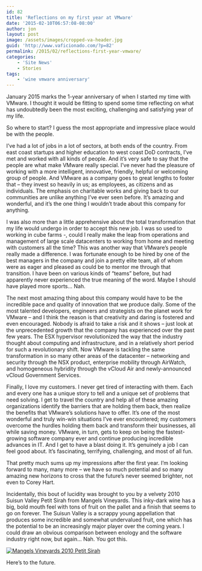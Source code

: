```yaml
---
id: 82
title: 'Reflections on my first year at VMware'
date: '2015-02-10T06:57:08-08:00'
author: jon
layout: post
image: /assets/images/cropped-va-header.jpg
guid: 'http://www.vaficionado.com/?p=82'
permalink: /2015/02/reflections-first-year-vmware/
categories:
    - 'Site News'
    - Stories
tags:
    - 'wine vmware anniversary'
---
```


January 2015 marks the 1-year anniversary of when I started my time with VMware. I thought it would be fitting to spend some time reflecting on what has undoubtedly been the most exciting, challenging and satisfying year of my life.

So where to start? I guess the most appropriate and impressive place would be with the people.

I’ve had a lot of jobs in a lot of sectors, at both ends of the country. From east coast startups and higher education to west coast DoD contracts, I’ve met and worked with all kinds of people. And it’s very safe to say that the people are what make VMware really special. I’ve never had the pleasure of working with a more intelligent, innovative, friendly, helpful or welcoming group of people. And VMware as a company goes to great lengths to foster that – they invest so heavily in us; as employees, as citizens and as individuals. The emphasis on charitable works and giving back to our communities are unlike anything I’ve ever seen before. It’s amazing and wonderful, and it’s the one thing I wouldn’t trade about this company for anything.

I was also more than a little apprehensive about the total transformation that my life would undergo in order to accept this new job. I was so used to working in cube farms -, could I really make the leap from operations and management of large scale datacenters to working from home and meeting with customers all the time? This was another way that VMware’s people really made a difference. I was fortunate enough to be hired by one of the best managers in the company and join a pretty elite team, all of whom were as eager and pleased as could be to mentor me through that transition. I have been on various kinds of “teams” before, but had apparently never experienced the true meaning of the word. Maybe I should have played more sports… Nah.

The next most amazing thing about this company would have to be the incredible pace and quality of innovation that we produce daily. Some of the most talented developers, engineers and strategists on the planet work for VMware – and I think the reason is that creativity and daring is fostered and even encouraged. Nobody is afraid to take a risk and it shows – just look at the unprecedented growth that the company has experienced over the past few years. The ESX hypervisor revolutionized the way that the industry thought about computing and infrastructure, and in a relatively short period for such a revolutionary shift. Now VMware is tackling the same transformation in so many other areas of the datacenter – networking and security through the NSX product, enterprise mobility through AirWatch, and homogeneous hybridity through the vCloud Air and newly-announced vCloud Government Services.

Finally, I love my customers. I never get tired of interacting with them. Each and every one has a unique story to tell and a unique set of problems that need solving. I get to travel the country and help all of these amazing organizations identify the barriers that are holding them back, then realize the benefits that VMware’s solutions have to offer. It’s one of the most wonderful and truly win-win situations I’ve ever encountered; my customers overcome the hurdles holding them back and transform their businesses, all while saving money. VMware, in turn, gets to keep on being the fastest-growing software company ever and continue producing incredible advances in IT. And I get to have a blast doing it. It’s genuinely a job I can feel good about. It’s fascinating, terrifying, challenging, and most of all fun.

That pretty much sums up my impressions after the first year. I’m looking forward to many, many more – we have so much potential and so many amazing new horizons to cross that the future’s never seemed brighter, not even to Corey Hart.

Incidentally, this bout of lucidity was brought to you by a velvety 2010 Suisun Valley Petit Sirah from Mangels Vineyards. This inky-dark wine has a big, bold mouth feel with tons of fruit on the pallet and a finish that seems to go on forever. The Suisun Valley is a scrappy young appellation that produces some incredible and somewhat undervalued fruit, one which has the potential to be an increasingly major player over the coming years. I could draw an obvious comparison between enology and the software industry right now, but again… Nah. You got this.

[![Mangels Vineyards 2010 Petit Sirah](/vaficionado/assets/images/2015/02/IMG_4882-1024x768.jpg)](/vaficionado/assets/images/2015/02/IMG_4882.jpg)

Here’s to the future.